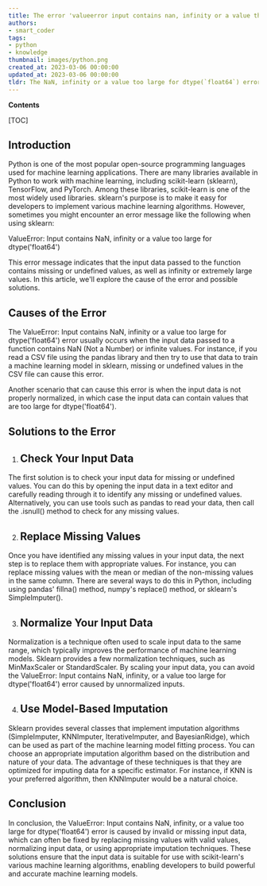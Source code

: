 ```yaml
---
title: The error 'valueerror input contains nan, infinity or a value that exceeds the dtype('float64') limit' occurred in sklearn
authors:
- smart_coder
tags:
- python
- knowledge
thumbnail: images/python.png
created_at: 2023-03-06 00:00:00
updated_at: 2023-03-06 00:00:00
tldr: The NaN, infinity or a value too large for dtype(`float64`) error in sklearn occurs when there are missing or invalid values in the input dataset.
---
```


**Contents**

[TOC]

Introduction
-------------

Python is one of the most popular open-source programming languages used for machine learning applications. There are many libraries available in Python to work with machine learning, including scikit-learn (sklearn), TensorFlow, and PyTorch. Among these libraries, scikit-learn is one of the most widely used libraries. sklearn's purpose is to make it easy for developers to implement various machine learning algorithms. However, sometimes you might encounter an error message like the following when using sklearn:

ValueError: Input contains NaN, infinity or a value too large for dtype('float64')

This error message indicates that the input data passed to the function contains missing or undefined values, as well as infinity or extremely large values. In this article, we'll explore the cause of the error and possible solutions.

Causes of the Error
---------------------

The ValueError: Input contains NaN, infinity or a value too large for dtype('float64') error usually occurs when the input data passed to a function contains NaN (Not a Number) or infinite values. For instance, if you read a CSV file using the pandas library and then try to use that data to train a machine learning model in sklearn, missing or undefined values in the CSV file can cause this error.

Another scenario that can cause this error is when the input data is not properly normalized, in which case the input data can contain values that are too large for dtype('float64').

Solutions to the Error
------------------------

1.   Check Your Input Data
     -----------------------
     
The first solution is to check your input data for missing or undefined values. You can do this by opening the input data in a text editor and carefully reading through it to identify any missing or undefined values. Alternatively, you can use tools such as pandas to read your data, then call the .isnull() method to check for any missing values.

2.   Replace Missing Values
     -----------------------
     
Once you have identified any missing values in your input data, the next step is to replace them with appropriate values. For instance, you can replace missing values with the mean or median of the non-missing values in the same column. There are several ways to do this in Python, including using pandas' fillna() method, numpy's replace() method, or sklearn's SimpleImputer().

3.   Normalize Your Input Data
     ---------------------------
     
Normalization is a technique often used to scale input data to the same range, which typically improves the performance of machine learning models. Sklearn provides a few normalization techniques, such as MinMaxScaler or StandardScaler. By scaling your input data, you can avoid the ValueError: Input contains NaN, infinity, or a value too large for dtype('float64') error caused by unnormalized inputs.

4.   Use Model-Based Imputation
     ---------------------------
     
Sklearn provides several classes that implement imputation algorithms (SimpleImputer, KNNImputer, IterativeImputer, and BayesianRidge), which can be used as part of the machine learning model fitting process. You can choose an appropriate imputation algorithm based on the distribution and nature of your data. The advantage of these techniques is that they are optimized for imputing data for a specific estimator. For instance, if KNN is your preferred algorithm, then KNNImputer would be a natural choice.

Conclusion
-----------

In conclusion, the ValueError: Input contains NaN, infinity, or a value too large for dtype('float64') error is caused by invalid or missing input data, which can often be fixed by replacing missing values with valid values, normalizing input data, or using appropriate imputation techniques. These solutions ensure that the input data is suitable for use with scikit-learn's various machine learning algorithms, enabling developers to build powerful and accurate machine learning models.

